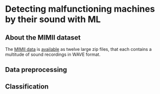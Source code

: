 # Detecting malfunctioning machines by their sound with ML



## About the MIMII dataset 

The [MIMII data](https://arxiv.org/abs/1909.09347) is [available](https://zenodo.org/record/3384388) as twelve large zip files, that each contains a multitude of sound recordings in WAVE format. 


## Data preprocessing



## Classification